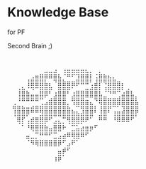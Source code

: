 # Knowledge Base 
for PF

Second Brain ;)

⠀⠀⠀⠀⠀⠀⠀⠀⠀⠀⠀⠀⠀⠀⠀⠀⠀⠀⠀⠀⠀⠀⠀⠀⠀⠀⠀⠀⠀⠀
⠀⠀⠀⠀⠀⠀⠀⠀⠀⠀⢀⠀⢀⣀⣀⣀⣀⡀⠀⠀⠀⠀⠀⠀⠀⠀⠀⠀⠀⠀
⠀⠀⠀⠀⠀⢀⣤⣶⣿⣿⣿⣆⠘⠿⠟⢻⣿⣿⡇⢐⣷⣦⣄⡀⠀⠀⠀⠀⠀⠀
⠀⠀⠀⠀⢸⣿⣿⣿⣧⡄⠙⣿⣷⣶⣶⡿⠿⠿⢃⣼⡟⠻⣿⣿⣶⡄⠀⠀⠀⠀
⠀⠀⢰⣷⣌⠙⠉⣿⣿⡟⢀⣿⣿⡟⢁⣤⣤⣶⣾⣿⡇⠸⢿⣿⠿⢃⣴⡄⠀⠀
⠀⠀⢸⣿⣿⣿⣿⠿⠋⣠⣾⣿⣿⠀⣾⣿⣿⣛⠛⢿⣿⣶⣤⣤⣴⣿⣿⣿⡆⠀
⠀⣴⣤⣄⣀⣠⣤⣴⣾⣿⣿⣿⣿⣆⠘⠿⣿⣿⣷⡄⢹⣿⣿⠿⠟⢿⣿⣿⣿⠀
⠀⢸⣿⣿⡿⠛⠛⣻⣿⣿⣿⣿⣿⣿⣷⣦⣼⣿⣿⠃⣸⣿⠃⢰⣶⣾⣿⣿⡟⠀
⠀⠀⢿⡏⢠⣾⣿⣿⡿⠋⣠⣄⡉⢻⣿⣿⡿⠟⠁⠀⠛⠛⠀⠘⠿⠿⠿⠋⠀⠀
⠀⠀⠀⠁⠘⢿⣿⣿⣷⣤⣿⣿⠗⠀⣉⣥⣴⣶⡶⠋⠀⠀⠀⠀⠀⠀⠀⠀⠀⠀
⠀⠀⠀⠀⣤⣀⡉⠛⠛⠋⣉⣠⣴⠿⢿⣿⠿⠋⠀⠀⠀⠀⠀⠀⠀⠀⠀⠀⠀⠀
⠀⠀⠀⠀⠈⠻⢿⣿⣿⣿⣿⡿⠋⣠⠟⠁⠀⠀⠀⠀⠀⠀⠀⠀⠀⠀⠀⠀⠀⠀
⠀⠀⠀⠀⠀⠀⠀⠀⠀⠀⠀⣤⡾⠋⠀⠀⠀⠀⠀⠀⠀⠀⠀⠀⠀⠀⠀⠀⠀⠀
⠀⠀⠀⠀⠀⠀⠀⠀⠀⠀⢰⡿⠁⠀⠀⠀⠀⠀⠀⠀⠀⠀⠀⠀⠀⠀⠀⠀⠀⠀
⠀⠀⠀⠀⠀⠀⠀⠀⠀⠀⠀⠀⠀⠀⠀⠀⠀⠀⠀⠀⠀⠀⠀⠀⠀⠀⠀⠀⠀⠀
